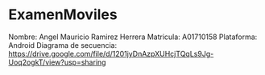 # ExamenMoviles
Nombre: Angel Mauricio Ramirez Herrera
Matricula: A01710158
Plataforma: Android
Diagrama de secuencia: https://drive.google.com/file/d/1201jyDnAzpXUHcjTQqLs9Jg-Uoq2ogkT/view?usp=sharing
